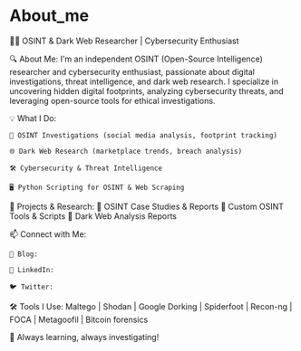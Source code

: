 # About_me

🕵️‍♂️ OSINT & Dark Web Researcher | Cybersecurity Enthusiast

🔍 About Me:
  I'm an independent OSINT (Open-Source Intelligence) researcher and cybersecurity enthusiast, passionate about digital investigations, threat intelligence, and dark web research. I specialize in uncovering hidden digital footprints, analyzing cybersecurity threats, and leveraging open-source tools for ethical investigations.

💡 What I Do:

    🔎 OSINT Investigations (social media analysis, footprint tracking)

    🌐 Dark Web Research (marketplace trends, breach analysis)

    🛠️ Cybersecurity & Threat Intelligence

    🖥️ Python Scripting for OSINT & Web Scraping

🚀 Projects & Research:
    📌 OSINT Case Studies & Reports
    📌 Custom OSINT Tools & Scripts
    📌 Dark Web Analysis Reports

📫 Connect with Me:

    📝 Blog: 

    🔗 LinkedIn: 

    🐦 Twitter: 

🛠️ Tools I Use:
    Maltego | Shodan | Google Dorking | Spiderfoot |
    Recon-ng | FOCA | Metagoofil | Bitcoin forensics

🔐 Always learning, always investigating!
